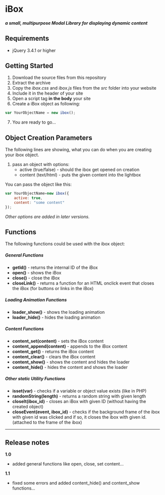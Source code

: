 # **iBox**
##### a small, multipurpose Modal Library for displaying dynamic content

## Requirements
- jQuery 3.4.1 or higher

## Getting Started
1. Download the source files from this repository
2. Extract the archive
3. Copy the *ibox.css* and *ibox.js* files from the *src* folder into your website
4. Include it in the header of your site
5. Open a script tag **in the body** your site
6. Create a iBox object as following:
```javascript
var YourObjectName = new ibox();
```
7. You are ready to go...

## Object Creation Parameters
The following lines are showing, what you can do when you are creating your ibox object.

1. pass an object with options:
	- active (true/false) - should the ibox get opened on creation
	- content (text/html) - puts the given content into the lightbox
	
You can pass the object like this:
```javascript
var YourObjectName=new ibox({
	active: true,
	content: "some content"
});
```

*Other options are added in later versions.*

## Functions

The following functions could be used with the ibox object:
##### General Functions
- **getId()** - returns the internal ID of the iBox
- **open()** - shows the iBox
- **close()** -  close the iBox
- **closeLink()** - returns a function for an HTML onclick event that closes the iBox (for buttons or links in the iBox)
##### Loading Animation Functions
- **loader_show()** - shows the loading animation 
- **loader_hide()** - hides the loading animation
##### Content Functions
- **content_set(content)** - sets the iBox content
- **content_append(content)** - appends to the iBox content
- **content_get()** - returns the iBox content
- **content_clear()** - clears the iBox content
- **content_show()** - shows the content and hides the loader
- **content_hide()** - hides the content and shows the loader
##### Other *static* Utility Functions
- **isset(var)** - checks if a variable or object value exists (like in PHP)
- **randomString(length)** - returns a random string with given length
- **closeIt(ibox_id)** - closes an iBox with given ID (without having the created object)
- **closeEvent(event, ibox_id)** - checks if the background frame of the ibox with given id was clicked and if so, it closes the ibox with given id. (attached to the frame of the ibox)

------------

## Release notes
**1.0**
- added general functions like open, close, set content...

**1.1**
- fixed some errors and added content_hide() and content_show functions...
